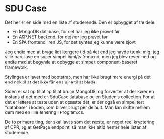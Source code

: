 # SDU Case

Det her er en side med en liste af studerende. Den er opbygget af tre dele:

- En MongoDB database, for det har jeg ikke prøvet før
- En ASP.NET backend, for det *har* jeg prøvet før
- En SPA frontend i ren JS, for det syntes jeg kunne være sjovt

Jeg endte med at bruge lidt længere tid på det end jeg havde tænkt mig; jeg ville bare lave en super simpel html/js frontend, men jeg blev revet med og endte med at begynde at opbygge et simpelt component-baseret framework.

Stylingen er lavet med bootstrap, men har ikke brugt mere energi på det end nok til at det ikke får ens øjne til at bløde.

Siden er sat op til at op til at bruge MongoDB, og forventer at der kører en instans af det med en SduCase database og en Students collection.  For at det er lettere at teste uden at opsætte dét, er der også en simpel test "database" i koden, som bliver brugt per default. Man kan skifte mellem dem med en lille ændring i Program.cs.

De to primære ting, der skal laves som det næste, er noget reel kryptering af CPR, og et GetPage endpoint, så man ikke altid henter hele listen af studerende.
